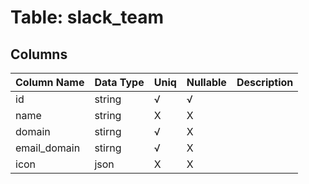 # Table: slack_team

## Columns 

| Column Name  | Data Type | Uniq | Nullable | Description |
|--------------|-----------|------|----------|-------------|
| id           | string    | √  | √      |             |
| name         | string    | X   | X       |             |
| domain       | stirng    | √  | X       |             |
| email_domain | stirng    | √  | X       |             |
| icon         | json      | X   | X       |             |